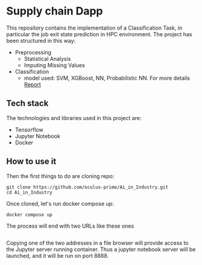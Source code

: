 # Supply chain Dapp
This repository contains the implementation of a Classification Task, in particular the job exit state prediction in HPC environment.
The project has been structured in this way:
* Preprocessing
  - Statistical Analysis
  - Imputing Missing Values
* Classification
  - model used: SVM, XGBoost, NN, Probabilistic NN.
For more details [Report](https://github.com/oculus-prime/Ai_in_Industry/blob/master/Report_Ai_in_Industry.pdf)


## Tech stack
The technologies and libraries used in this project are: <br/>
- Tensorflow
- Jupyter Notebook
- Docker

## How to use it
Then the first things to do are cloning repo: <br/>
```
git clone https://github.com/oculus-prime/Ai_in_Industry.git
cd Ai_in_Industry
```
Once cloned, let's run docker compose up:<br/>
```
docker compose up
```
The process will end with two URLs like these ones
```

```
Copying one of the two addresses in a file browser will provide access to the Jupyter server running container.
Thus a jupyter notebook server will be launched, and it will be run on port 8888.

